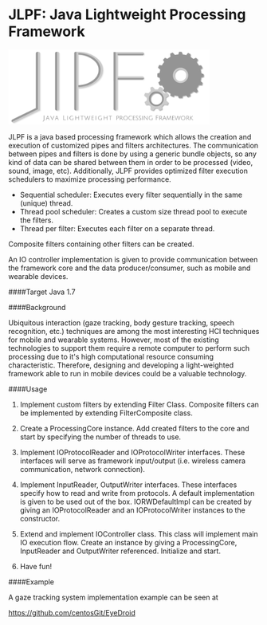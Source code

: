 JLPF: Java Lightweight Processing Framework
========

<img src="Images/JLPF_Logo.png?raw=true" height="150"/>

JLPF is a java based processing framework which allows the creation and execution of customized pipes and filters architectures. The communication between pipes and filters is done by using a generic bundle objects, so any kind of data can be shared between them in order to be processed (video, sound, image, etc). Additionally, JLPF provides optimized filter execution schedulers to maximize processing performance.

* Sequential scheduler: Executes every filter sequentially in the same (unique) thread. 
* Thread pool scheduler: Creates a custom size thread pool to execute the filters.
* Thread per filter: Executes each filter on a separate thread.

Composite filters containing other filters can be created.

An IO controller implementation is given to provide communication between the framework core and the data producer/consumer, such as mobile and wearable devices.

####Target
Java 1.7

####Background

Ubiquitous interaction (gaze tracking, body gesture tracking, speech recognition, etc.) techniques are among the most interesting HCI techniques for mobile and wearable systems. However, most of the existing technologies to support them require a remote computer to perform such processing due to it's high computational resource consuming characteristic. Therefore, designing and developing a light-weighted framework able to run in mobile devices could be a valuable technology.

####Usage

1. Implement custom filters by extending Filter Class. Composite filters can be implemented by extending FilterComposite class.

2. Create a ProcessingCore instance. Add created filters to the core and start by specifying the number of threads to use.

3. Implement IOProtocolReader and IOProtocolWriter interfaces. These interfaces will serve as framework input/output (i.e. wireless camera communication, network connection).

4. Implement InputReader, OutputWriter interfaces. These interfaces specify how to read and write from protocols. A default implementation is given to be used out of the box. IORWDefaultImpl can be created by giving an IOProtocolReader and an IOProtocolWriter instances to the constructor.

5. Extend and implement IOController class. This class will implement main IO execution flow. Create an instance by giving a ProcessingCore, InputReader and OutputWriter referenced. Initialize and start.

6. Have fun!

####Example

A gaze tracking system implementation example can be seen at

https://github.com/centosGit/EyeDroid
